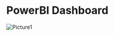 # PowerBI Dashboard
![Picture1](https://github.com/user-attachments/assets/acf1e35f-beba-4b2a-8220-04f839ee6e93)
